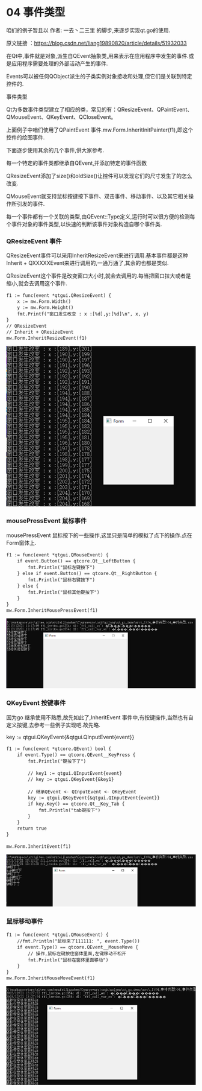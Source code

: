 ﻿# 04 事件类型

咱们的例子暂且以 作者: 一去丶二三里 的脚步,来逐步实现qt.go的使用.

原文链接 ：https://blog.csdn.net/liang19890820/article/details/51932033 

在Qt中,事件就是对象,派生自QEvent抽象类,用来表示在应用程序中发生的事件.或是应用程序需要处理的外部活动产生的事件.

Events可以被任何QObject派生的子类实例对象接收和处理,但它们是关联到特定控件的.

事件类型

Qt为多数事件类型建立了相应的类，常见的有：QResizeEvent、QPaintEvent、QMouseEvent、QKeyEvent、QCloseEvent。

上面例子中咱们使用了QPaintEvent 事件.mw.Form.InheritInitPainter(f1),即这个控件的绘图事件.

下面逐步使用其余的几个事件,供大家参考.

每一个特定的事件类都继承自QEvent,并添加特定的事件函数

QResizeEvent添加了size()和oldSize()让控件可以发现它们的尺寸发生了的怎么改变.

QMouseEvent就支持鼠标按键按下事件、双击事件、移动事件、以及其它相关操作所引发的事件.

每一个事件都有一个关联的类型,由QEvent::Type定义,运行时可以很方便的检测每个事件对象的事件类型,以快速的判断该事件对象构造自哪个事件类.

### QResizeEvent 事件

QResizeEvent事件可以采用InheritResizeEvent来进行调用.基本事件都是这种Inherit + QXXXXXEvent来进行调用的,一通万通了,其余的也都是类似.

QResizeEvent这个事件是改变窗口大小时,就会去调用的.每当把窗口拉大或者是缩小,就会去调用这个事件.

```
f1 := func(event *qtgui.QResizeEvent) {
	x := mw.Form.Width()
	y := mw.Form.Height()
	fmt.Printf("窗口发生改变 : x :[%d],y:[%d]\n", x, y)
}
// QResizeEvent
// Inherit + QResizeEvent
mw.Form.InheritResizeEvent(f1)
```
		
![](file_pic/01.png)

### mousePressEvent 鼠标事件

mousePressEvent 鼠标按下的一些操作,这里只是简单的模拟了点下的操作.点在Form窗体上.

```
f1 := func(event *qtgui.QMouseEvent) {
	if event.Button() == qtcore.Qt__LeftButton {
		fmt.Println("鼠标左键按下")
	} else if event.Button() == qtcore.Qt__RightButton {
		fmt.Println("鼠标右键按下")
	} else {
		fmt.Println("鼠标其他键按下")
	}
}
mw.Form.InheritMousePressEvent(f1)
```

![](file_pic/02.png)

### QKeyEvent 按键事件

因为go 继承使用不熟悉,故先如此了,InheritEvent 事件中,有按键操作,当然也有自定义按键,去参考一些例子实现吧.故先略.

key := qtgui.QKeyEvent{&qtgui.QInputEvent{event}}

```
f1 := func(event *qtcore.QEvent) bool {
	if event.Type() == qtcore.QEvent__KeyPress {
		fmt.Println("键按下了")

		// key1 := qtgui.QInputEvent{event}
		// key := qtgui.QKeyEvent{&key1}

		// 继承QEvent <- QInputEvent <- QKeyEvent
		key := qtgui.QKeyEvent{&qtgui.QInputEvent{event}}
		if key.Key() == qtcore.Qt__Key_Tab {
			fmt.Println("tab键按下")
		}
	}
	return true
}

mw.Form.InheritEvent(f1)
```
![](file_pic/03.png)

### 鼠标移动事件

```
f1 := func(event *qtgui.QMouseEvent) {
	//fmt.Println("鼠标来了111111: ", event.Type())
	if event.Type() == qtcore.QEvent__MouseMove {
		// 操作,鼠标左键按住窗体里面,左键移动不松开
		fmt.Println("鼠标在窗体里面移动")
	}
}
mw.Form.InheritMouseMoveEvent(f1)
```

![](file_pic/04.png)